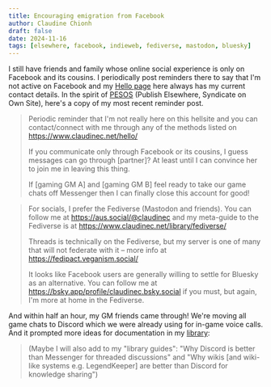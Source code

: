 ```yaml
---
title: Encouraging emigration from Facebook
author: Claudine Chionh
draft: false
date: 2024-11-16
tags: [elsewhere, facebook, indieweb, fediverse, mastodon, bluesky]
---
```


I still have friends and family whose online social experience is only on Facebook and its cousins. I periodically post reminders there to say that I'm not active on Facebook and my [Hello page](/hello) here always has my current contact details. In the spirit of [PESOS](https://indieweb.org/PESOS) (Publish Elsewhere, Syndicate on Own Site), here's a copy of my most recent reminder post.

> Periodic reminder that I'm not really here on this hellsite and you can contact/connect with me through any of the methods listed on <https://www.claudinec.net/hello/>
> 
> If you communicate only through Facebook or its cousins, I guess messages can go through [partner]? At least until I can convince her to join me in leaving this thing.
> 
> If [gaming GM A] and [gaming GM B] feel ready to take our game chats off Messenger then I can finally close this account for good!

> For socials, I prefer the Fediverse (Mastodon and friends). You can follow me at <https://aus.social/@claudinec> and my meta-guide to the Fediverse is at <https://www.claudinec.net/library/fediverse/>
> 
> Threads is technically on the Fediverse, but my server is one of many that will not federate with it – more info at <https://fedipact.veganism.social/>
> 
> It looks like Facebook users are generally willing to settle for Bluesky as an alternative. You can follow me at <https://bsky.app/profile/claudinec.bsky.social> if you must, but again, I'm more at home in the Fediverse.

And within half an hour, my GM friends came through! We're moving all game chats to Discord which we were already using for in-game voice calls. And it prompted more ideas for documentation in my [library](/library):

> (Maybe I will also add to my "library guides": "Why Discord is better than Messenger for threaded discussions" and "Why wikis [and wiki-like systems e.g. LegendKeeper] are better than Discord for knowledge sharing")
